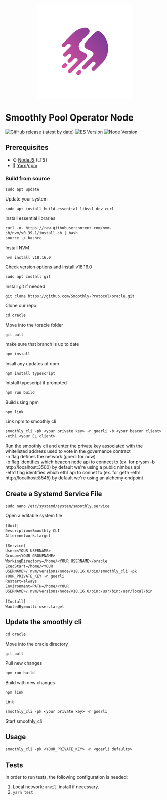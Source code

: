 <p align="center"><a href="https://0xsmoothly.notion.site/"><img width="300" title="Smoothly" src='assets/web_logo.png' /></a></p>

# Smoothly Pool Operator Node

[![GitHub release (latest by date)](https://img.shields.io/github/v/release/Smoothly-Protocol/oracle?label=Github)](https://github.com/Smoothly-Protocol/oracle/releases)
![ES Version](https://img.shields.io/badge/ES-2020-yellow)
![Node Version](https://img.shields.io/badge/node-18.x-green)

## Prerequisites

- :gear: [NodeJS](https://nodejs.org/) (LTS)
- :toolbox: [Yarn](https://yarnpkg.com/)/[npm](https://npmjs.com/)

### Build from source

```
sudo apt update
```
Update your system
```
sudo apt install build-essential libssl-dev curl
```
Install essential libraries
```
curl -o- https://raw.githubusercontent.com/nvm-sh/nvm/v0.39.1/install.sh | bash
source ~/.bashrc
``` 
Install NVM
```
nvm install v18.16.0
```
Check version options and install v18.16.0
```
sudo apt install git
```
Install git if needed
```
git clone https://github.com/Smoothly-Protocol/oracle.git
```
Clone our repo
```
cd oracle
```
Move into the \oracle folder
```
git pull
```
make sure that branch is up to date
```
npm install
``` 
Insall any updates of npm
```
npm install typescript
```
Intstall typescript if prompted
```
npm run build
```
Build using npm
```
npm link
```
Link npm to smoothly cli
```
smoothly_cli -pk <your private key> -n goerli -b <your beacon client> -eth1 <your EL client>
```
Run the smoothly cli and enter the private key associated with the whitelisted address used to vote in the governance contract  
-n flag defines the network (goerli for now)  
-b flag identifies which beacon node api to connect to (ex. for prysm -b http://localhost:3500) by default we're using a public nimbus api  
-eth1 flag identifies which eth1 api to connet to (ex. for geth -eth1 http://localhost:8545) by default we're using an alchemy endpoint

## Create a Systemd Service File
```
sudo nano /etc/systemd/system/smoothly.service
```
Open a editable system file
```
[Unit]
Description=Smoothly CLI
After=network.target

[Service]
User=<YOUR USERNAME>
Group=<YOUR GROUPNAME>
WorkingDirectory=/home/<YOUR USERNAME>/oracle
ExecStart=/home/<YOUR USERNAME>/.nvm/versions/node/v18.16.0/bin/smoothly_cli -pk YOUR_PRIVATE_KEY -n goerli
Restart=always
Environment=PATH=/home/<YOUR USERNAME>/.nvm/versions/node/v18.16.0/bin:/usr/bin:/usr/local/bin

[Install]
WantedBy=multi-user.target
```

## Update the smoothly cli
```
cd oracle
```
Move into the oracle directory
```
git pull
```
Pull new changes 
```
npm run build
```
Build with new changes
```
npm link
```
Link 
```
smoothly_cli -pk <your private key> -n goerli
```
Start smoothly_cli

## Usage 
`smoothly_cli -pk <YOUR_PRIVATE_KEY> -n <goerli defaults>` 

## Tests 

In order to run tests, the following configuration is needed:  
1. Local network: `anvil`, install if necessary.
2. `yarn test`
